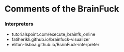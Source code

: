 # Comments of the BrainFuck

### Interpreters

- tutorialspoint.com/execute_brainfk_online
- fatiherikli.github.io/brainfuck-visualizer
- eliton-lisboa.github.io/BrainFuck-interpreter
